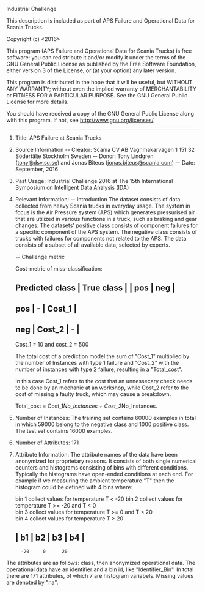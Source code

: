 
Industrial Challenge

This description is included as part of APS Failure and Operational Data for Scania Trucks.

Copyright (c) <2016> <Scania CV AB>

This program (APS Failure and Operational Data for Scania Trucks) is 
free software: you can redistribute it and/or modify
it under the terms of the GNU General Public License as published by
the Free Software Foundation, either version 3 of the License, or
(at your option) any later version.

This program is distributed in the hope that it will be useful,
but WITHOUT ANY WARRANTY; without even the implied warranty of
MERCHANTABILITY or FITNESS FOR A PARTICULAR PURPOSE.  See the
GNU General Public License for more details.

You should have received a copy of the GNU General Public License
along with this program.  If not, see <http://www.gnu.org/licenses/>.

------------------------------------------------------------------------

1. Title: APS Failure at Scania Trucks

2. Source Information
   -- Creator: Scania CV AB
               Vagnmakarvägen 1 
               151 32 Södertälje 
               Stockholm
               Sweden 
   -- Donor:   Tony Lindgren (tony@dsv.su.se) and Jonas Biteus (jonas.biteus@scania.com)
   -- Date:    September, 2016
 
3. Past Usage:
   Industrial Challenge 2016 at The 15th International Symposium on Intelligent Data Analysis (IDA) 
 
4. Relevant Information:
   -- Introduction
     The dataset consists of data collected from heavy Scania 
     trucks in everyday usage. The system in focus is the 
     Air Pressure system (APS) which generates pressurised 
     air that are utilized in various functions in a truck, 
     such as braking and gear changes. The datasets' 
     positive class consists of component failures 
     for a specific component of the APS system. 
     The negative class consists of trucks with failures 
     for components not related to the APS. The data consists 
     of a subset of all available data, selected by experts. 

   -- Challenge metric  

     Cost-metric of miss-classification:

     Predicted class |      True class       |
                     |    pos    |    neg    |
     -----------------------------------------
      pos            |     -     |  Cost_1   |
     -----------------------------------------
      neg            |  Cost_2   |     -     |
     -----------------------------------------
     Cost_1 = 10 and cost_2 = 500

     The total cost of a prediction model the sum of "Cost_1" 
     multiplied by the number of Instances with type 1 failure 
     and "Cost_2" with the number of instances with type 2 failure, 
     resulting in a "Total_cost".

     In this case Cost_1 refers to the cost that an unnessecary 
     check needs to be done by an mechanic at an workshop, while 
     Cost_2 refer to the cost of missing a faulty truck, 
     which may cause a breakdown.

     Total_cost = Cost_1*No_Instances + Cost_2*No_Instances.

5. Number of Instances: 
     The training set contains 60000 examples in total in which 
     59000 belong to the negative class and 1000 positive class. 
     The test set contains 16000 examples. 

6. Number of Attributes: 171 

7. Attribute Information:
   The attribute names of the data have been anonymized for 
   proprietary reasons. It consists of both single numerical 
   counters and histograms consisting of bins with different 
   conditions. Typically the histograms have open-ended 
   conditions at each end. For example if we measuring 
   the ambient temperature "T" then the histogram could 
   be defined with 4 bins where: 

   bin 1 collect values for temperature T < -20
   bin 2 collect values for temperature T >= -20 and T < 0     
   bin 3 collect values for temperature T >= 0 and T < 20  
   bin 4 collect values for temperature T > 20 

   |  b1  |  b2  |  b3  |  b4  |   
   ----------------------------- 
         -20     0      20

  The attributes are as follows: class, then 
  anonymized operational data. The operational data have 
  an identifier and a bin id, like "Identifier_Bin".
  In total there are 171 attributes, of which 7 are 
  histogram variabels. Missing values are denoted by "na".

